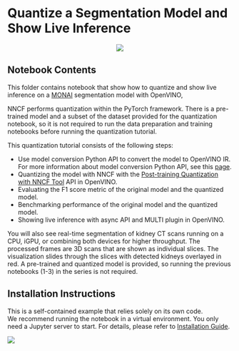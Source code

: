 # Quantize a Segmentation Model and Show Live Inference

<p align="center">
    <img src="https://user-images.githubusercontent.com/77325899/154279555-aaa47111-c976-4e77-8d23-aac96f45872f.gif"/>
</p>

## Notebook Contents

This folder contains notebook that show how to quantize and show live inference on a [MONAI](https://monai.io/) segmentation model with OpenVINO,

NNCF performs quantization within the PyTorch framework. There is a pre-trained model and a subset of the dataset provided for the quantization notebook,
so it is not required to run the data preparation and training notebooks before running the quantization tutorial.

This quantization tutorial consists of the following steps:

* Use model conversion Python API to convert the model to OpenVINO IR. For more information about model conversion Python API, see this [page](https://docs.openvino.ai/2024/openvino-workflow/model-preparation.html).
* Quantizing the model with NNCF with the [Post-training Quantization with NNCF Tool](https://docs.openvino.ai/2024/openvino-workflow/model-optimization-guide/quantizing-models-post-training/basic-quantization-flow.html) API in OpenVINO.
* Evaluating the F1 score metric of the original model and the quantized model.
* Benchmarking performance of the original model and the quantized model.
* Showing live inference with async API and MULTI plugin in OpenVINO.

You will also see real-time segmentation of kidney CT scans running on a CPU, iGPU, or combining both devices for higher
throughput. The processed frames are 3D scans that are shown as individual slices. The visualization slides through the slices with detected kidneys
overlayed in red. A pre-trained and quantized model is provided, so running the previous notebooks (1-3) in the series is not required.

## Installation Instructions

This is a self-contained example that relies solely on its own code.</br>
We recommend running the notebook in a virtual environment. You only need a Jupyter server to start.
For details, please refer to [Installation Guide](../../README.md).

<img referrerpolicy="no-referrer-when-downgrade" src="https://static.scarf.sh/a.png?x-pxid=5b5a4db0-7875-4bfb-bdbd-01698b5b1a77&file=notebooks/ct-segmentation-quantize/README.md" />

